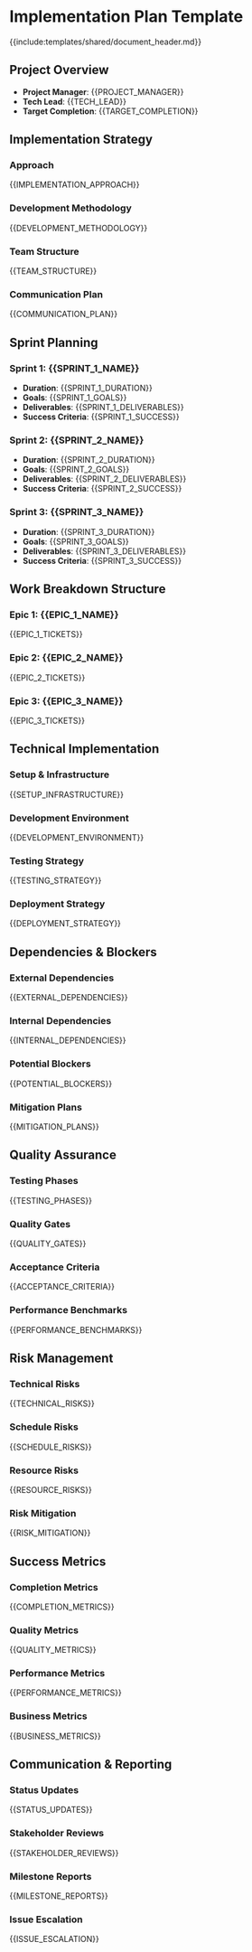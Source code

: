 # Implementation Plan Template

{{include:templates/shared/document_header.md}}

## Project Overview
- **Project Manager**: {{PROJECT_MANAGER}}
- **Tech Lead**: {{TECH_LEAD}}
- **Target Completion**: {{TARGET_COMPLETION}}

## Implementation Strategy
### Approach
{{IMPLEMENTATION_APPROACH}}

### Development Methodology
{{DEVELOPMENT_METHODOLOGY}}

### Team Structure
{{TEAM_STRUCTURE}}

### Communication Plan
{{COMMUNICATION_PLAN}}

## Sprint Planning
### Sprint 1: {{SPRINT_1_NAME}}
- **Duration**: {{SPRINT_1_DURATION}}
- **Goals**: {{SPRINT_1_GOALS}}
- **Deliverables**: {{SPRINT_1_DELIVERABLES}}
- **Success Criteria**: {{SPRINT_1_SUCCESS}}

### Sprint 2: {{SPRINT_2_NAME}}
- **Duration**: {{SPRINT_2_DURATION}}
- **Goals**: {{SPRINT_2_GOALS}}
- **Deliverables**: {{SPRINT_2_DELIVERABLES}}
- **Success Criteria**: {{SPRINT_2_SUCCESS}}

### Sprint 3: {{SPRINT_3_NAME}}
- **Duration**: {{SPRINT_3_DURATION}}
- **Goals**: {{SPRINT_3_GOALS}}
- **Deliverables**: {{SPRINT_3_DELIVERABLES}}
- **Success Criteria**: {{SPRINT_3_SUCCESS}}

## Work Breakdown Structure
### Epic 1: {{EPIC_1_NAME}}
{{EPIC_1_TICKETS}}

### Epic 2: {{EPIC_2_NAME}}
{{EPIC_2_TICKETS}}

### Epic 3: {{EPIC_3_NAME}}
{{EPIC_3_TICKETS}}

## Technical Implementation
### Setup & Infrastructure
{{SETUP_INFRASTRUCTURE}}

### Development Environment
{{DEVELOPMENT_ENVIRONMENT}}

### Testing Strategy
{{TESTING_STRATEGY}}

### Deployment Strategy
{{DEPLOYMENT_STRATEGY}}

## Dependencies & Blockers
### External Dependencies
{{EXTERNAL_DEPENDENCIES}}

### Internal Dependencies
{{INTERNAL_DEPENDENCIES}}

### Potential Blockers
{{POTENTIAL_BLOCKERS}}

### Mitigation Plans
{{MITIGATION_PLANS}}

## Quality Assurance
### Testing Phases
{{TESTING_PHASES}}

### Quality Gates
{{QUALITY_GATES}}

### Acceptance Criteria
{{ACCEPTANCE_CRITERIA}}

### Performance Benchmarks
{{PERFORMANCE_BENCHMARKS}}

## Risk Management
### Technical Risks
{{TECHNICAL_RISKS}}

### Schedule Risks
{{SCHEDULE_RISKS}}

### Resource Risks
{{RESOURCE_RISKS}}

### Risk Mitigation
{{RISK_MITIGATION}}

## Success Metrics
### Completion Metrics
{{COMPLETION_METRICS}}

### Quality Metrics
{{QUALITY_METRICS}}

### Performance Metrics
{{PERFORMANCE_METRICS}}

### Business Metrics
{{BUSINESS_METRICS}}

## Communication & Reporting
### Status Updates
{{STATUS_UPDATES}}

### Stakeholder Reviews
{{STAKEHOLDER_REVIEWS}}

### Milestone Reports
{{MILESTONE_REPORTS}}

### Issue Escalation
{{ISSUE_ESCALATION}}